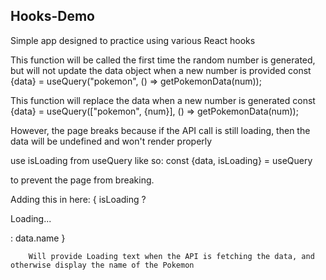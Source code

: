 ## Hooks-Demo

Simple app designed to practice using various React hooks

This function will be called the first time the random number is generated, but will not update the data object when a new number is provided
const {data} = useQuery("pokemon", () => getPokemonData(num));


This function will replace the data when a new number is generated
    const {data} = useQuery(["pokemon", {num}], () => getPokemonData(num));

However, the page breaks because if the API call is still loading, then the data will be undefined and won't render properly

use isLoading from useQuery like so:
const {data, isLoading} = useQuery

to prevent the page from breaking.

Adding this in here:
 { isLoading ? <p>Loading...</p>
        :
        data.name
        }

        Will provide Loading text when the API is fetching the data, and otherwise display the name of the Pokemon

        